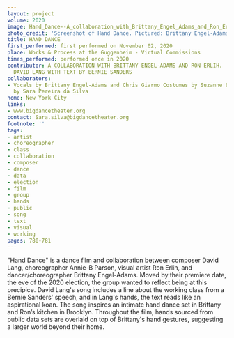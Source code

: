 ```yaml
---
layout: project
volume: 2020
image: Hand_Dance--A_collaboration_with_Brittany_Engel_Adams_and_Ron_Erlih___New_music_by_David_Lang_with_text_by_Bernie_Sanders.jpg
photo_credit: 'Screenshot of Hand Dance. Pictured: Brittany Engel-Adams and Ron Erlih.'
title: HAND DANCE
first_performed: first performed on November 02, 2020
place: Works & Process at the Guggenheim - Virtual Commissions
times_performed: performed once in 2020
contributor: A COLLABORATION WITH BRITTANY ENGEL-ADAMS AND RON ERLIH.  NEW MUSIC BY
  DAVID LANG WITH TEXT BY BERNIE SANDERS
collaborators:
- Vocals by Brittany Engel-Adams and Chris Giarmo Costumes by Suzanne Bocanegra  Produced
  by Sara Pereira da Silva
home: New York City
links:
- www.bigdancetheater.org
contact: Sara.silva@bigdancetheater.org
footnote: ''
tags:
- artist
- choreographer
- class
- collaboration
- composer
- dance
- data
- election
- film
- group
- hands
- public
- song
- text
- visual
- working
pages: 780-781
---
```

"Hand Dance" is a dance film and collaboration between composer David Lang, choreographer Annie-B Parson, visual artist Ron Erlih, and dancer/choreographer Brittany Engel-Adams. Moved by their premiere date, the eve of the 2020 election, the group wanted to reflect being at this precipice. David Lang's song includes a line about the working class from a Bernie Sanders' speech, and in Lang's hands, the text reads like an aspirational koan. The song inspires an intimate hand dance set in Brittany and Ron’s kitchen in Brooklyn. Throughout the film, hands sourced from public data sets are overlaid on top of Brittany's hand gestures, suggesting a larger world beyond their home.